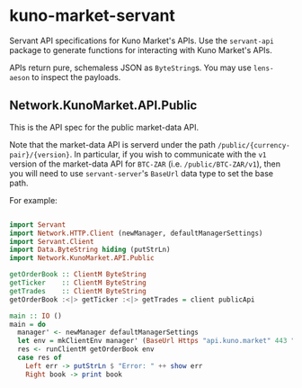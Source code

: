 # kuno-market-servant

Servant API specifications for Kuno Market's APIs. Use the `servant-api` package to generate functions for interacting with Kuno Market's APIs.

APIs return pure, schemaless JSON as `ByteString`s. You may use `lens-aeson` to inspect the payloads.

## Network.KunoMarket.API.Public

This is the API spec for the public market-data API.

Note that the market-data API is serverd under the path `/public/{currency-pair}/{version}`. In particular, if you wish to communicate with the `v1` version of the market-data API for `BTC-ZAR` (i.e. `/public/BTC-ZAR/v1`), then you will need to use `servant-server`'s `BaseUrl` data type to set the base path.

For example:
```Haskell

import Servant
import Network.HTTP.Client (newManager, defaultManagerSettings)
import Servant.Client
import Data.ByteString hiding (putStrLn)
import Network.KunoMarket.API.Public

getOrderBook :: ClientM ByteString
getTicker    :: ClientM ByteString
getTrades    :: ClientM ByteString
getOrderBook :<|> getTicker :<|> getTrades = client publicApi

main :: IO ()
main = do
  manager' <- newManager defaultManagerSettings
  let env = mkClientEnv manager' (BaseUrl Https "api.kuno.market" 443 "public/BTC-ZAR/v1")
  res <- runClientM getOrderBook env
  case res of
    Left err -> putStrLn $ "Error: " ++ show err
    Right book -> print book
```
